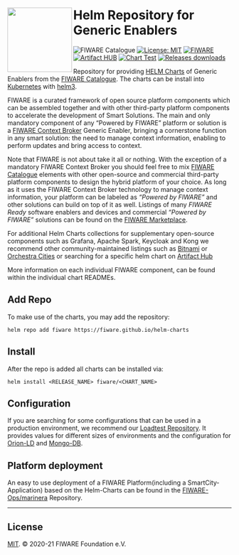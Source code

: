 # Helm Repository for <img src="https://fiware.github.io//catalogue/img/fiware-black.png" width="145" align="left"> Generic Enablers

![FIWARE Catalogue](https://nexus.lab.fiware.org/repository/raw/public/badges/chapters/deployment-tools.svg)
[![License: MIT](https://img.shields.io/github/license/FIWARE/helm-charts.svg)](https://opensource.org/licenses/MIT)
[![FIWARE](https://nexus.lab.fiware.org/repository/raw/public/badges/stackoverflow/fiware.svg)](https://stackoverflow.com/questions/tagged/fiware)
<br/>
[![Artifact HUB](https://img.shields.io/endpoint?url=https://artifacthub.io/badge/repository/fiware)](https://artifacthub.io/packages/search?repo=fiware)
[![Chart Test](https://github.com/FIWARE/helm-charts/workflows/Chart%20Test/badge.svg)](https://github.com/fiware/helm-charts/commits/main)
[![Releases downloads](https://img.shields.io/github/downloads/fiware/helm-charts/total.svg)](https://github.com/fiware/helm-charts/releases)


Repository for providing [HELM Charts](https://helm.sh/) of Generic Enablers from the [FIWARE Catalogue](https://github.com/FIWARE/catalogue). The 
charts can be install into  [Kubernetes](https://kubernetes.io/) with [helm3](https://helm.sh/docs/).

FIWARE is a curated framework of open source platform components which can be assembled together and with other third-party platform components to
accelerate the development of Smart Solutions. The main and only mandatory component of any “Powered by FIWARE” platform or solution is a 
[FIWARE Context Broker](https://github.com/FIWARE/catalogue/blob/master/core/README.md) Generic Enabler, bringing a cornerstone function in any smart 
solution: the need to manage context information, enabling to perform updates and bring access to context.

Note that FIWARE is not about take it all or nothing. With the exception of a mandatory FIWARE Context Broker you should feel free to 
mix [FIWARE Catalogue](https://github.com/FIWARE/catalogue) elements with other open-source and commercial third-party platform components to 
design the hybrid platform of your choice. As long as it uses the FIWARE Context Broker technology to manage context information, your platform 
can be labeled as _“Powered by FIWARE”_  and other solutions can build on top of it as well. Listings of many _FIWARE Ready_ software enablers
and devices and commercial _“Powered by FIWARE”_ solutions can be found on the [FIWARE Marketplace](http://marketplace.fiware.org/).

For additional Helm Charts collections for supplementary open-source components such as Grafana, Apache Spark, Keycloak and Kong we recommend other 
community-maintained listings such as [Bitnami](https://github.com/bitnami/charts/tree/master/bitnami) or [Orchestra Cities](https://github.com/orchestracities/charts)
or searching for a specific helm chart on [Artifact Hub](https://artifacthub.io/packages/search?page=1&kind=0) 

More information on each individual FIWARE component, can be found within the individual chart READMEs.

## Add Repo

To make use of the charts, you may add the repository: 

```console
helm repo add fiware https://fiware.github.io/helm-charts
```

## Install

After the repo is added all charts can be installed via: 

```console
helm install <RELEASE_NAME> fiware/<CHART_NAME>
```

## Configuration

If you are searching for some configurations that can be used in a production environment, we recommend our [Loadtest Repository](https://github.com/FIWARE/orion-loadtest). It provides values for different sizes of environments and the configuration for [Orion-LD](https://github.com/FIWARE/context.Orion-LD) and [Mongo-DB](https://www.mongodb.com/).

## Platform deployment

An easy to use deployment of a FIWARE Platform(including a SmartCity-Application) based on the Helm-Charts can be found in the [FIWARE-Ops/marinera](https://github.com/FIWARE-Ops/marinera) Repository.

---

## License

[MIT](./LICENSE). © 2020-21 FIWARE Foundation e.V.
